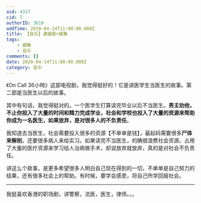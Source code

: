 ```yaml
---
aid: 4317
cid: 7
authorID: 3619
addTime: 2020-04-14T11:00:00.000Z
title: 【音乐】連續劇+續集
tags:
    - 續集
    - 音乐
comments: []
date: 2020-04-14T11:00:00.000Z
category: 音乐
---
```


《On Call 36小時》这部电视剧，我觉得挺好的！它是讲医学生当医生的故事。第二部是当医生以后的故事。

其中有句话，我觉得挺对的。一个医学生打算读完毕业以后不当医生。**男主劝他，不止你投入了大量的时间和精力完成学业，社会和学校也投入了大量的资源来帮助你成为一名医生，如果放弃，是对很多人的不负责任**。

我知道去当医生，社会需要投入很多的资源【不单单是钱】，最起码需要很多**尸体来解剖**，还要很多病人来给实习。如果读完不当医生，的确很浪费社会资源。占用了大量的医疗资源来学习给人治病做手术，却说放弃就放弃，真的是对社会不负责任。

讲这么个故事，是更多希望很多人明白自己现在得到的一切，不单单是自己努力的结果，还有很多社会上的帮助。有时候，要学会感恩，将自己所学回报社会。

* * *

我挺喜欢香港的职场剧，讲警察，法医，医生，律师。。。
